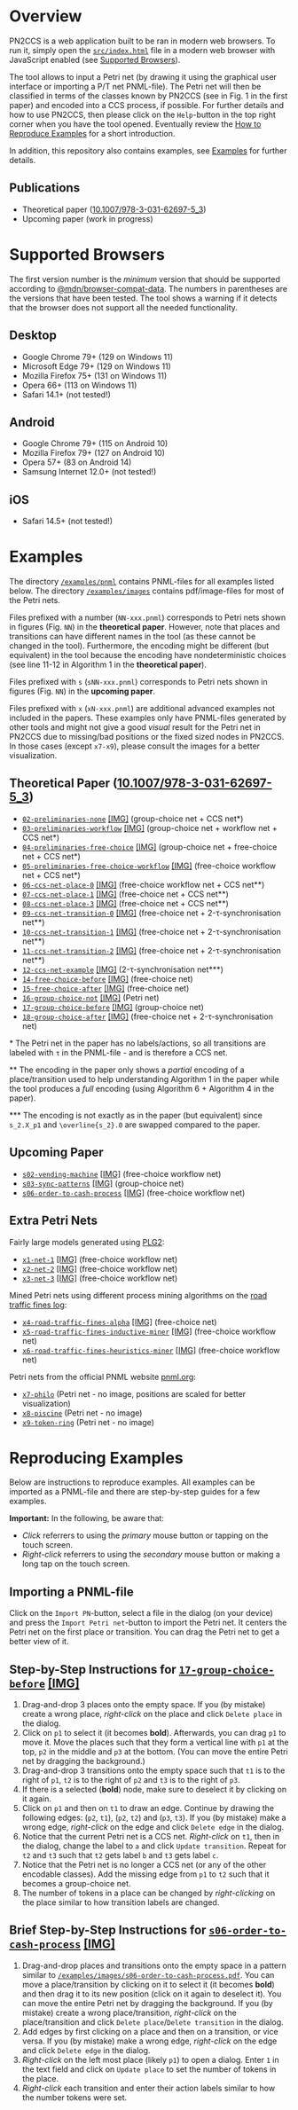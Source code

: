 # Overview
PN2CCS is a web application built to be ran in modern web browsers. To run it, simply open the [`src/index.html`](src/index.html) file in a modern web browser with JavaScript enabled (see [Supported Browsers](#supported-browsers)).

The tool allows to input a Petri net (by drawing it using the graphical user interface or importing a P/T net PNML-file). The Petri net will then be classified in terms of the classes known by PN2CCS (see in Fig. 1 in the first paper) and  encoded into a CCS process, if possible. For further details and how to use PN2CCS, then please click on the `Help`-button in the top right corner when you have the tool opened. Eventually review the [How to Reproduce Examples](#how-to-reproduce-examples) for a short introduction.

In addition, this repository also contains examples, see [Examples](#examples) for further details.

## Publications
- Theoretical paper ([10.1007/978-3-031-62697-5_3](https://doi.org/10.1007/978-3-031-62697-5_3))
- Upcoming paper (work in progress)


# Supported Browsers
The first version number is the *minimum* version that should be supported according to [@mdn/browser-compat-data](https://github.com/mdn/browser-compat-data). The numbers in parentheses are the versions that have been tested. The tool shows a warning if it detects that the browser does not support all the needed functionality.

## Desktop
- Google Chrome 79+ (129 on Windows 11)
- Microsoft Edge 79+ (129 on Windows 11)
- Mozilla Firefox 75+ (131 on Windows 11)
- Opera 66+ (113 on Windows 11)
- Safari 14.1+ (not tested!)

## Android
- Google Chrome 79+ (115 on Android 10)
- Mozilla Firefox 79+ (127 on Android 10)
- Opera 57+ (83 on Android 14)
- Samsung Internet 12.0+ (not tested!)

## iOS
- Safari 14.5+ (not tested!)

[//]: # (https://developer.mozilla.org/en-US/docs/Web/JavaScript/Reference/Classes)
[//]: # (https://developer.mozilla.org/en-US/docs/Web/CSS/min)


# Examples
The directory [`/examples/pnml`](/examples/pnml) contains PNML-files for all examples listed below. The directory [`/examples/images`](/examples/images) contains pdf/image-files for most of the Petri nets.

Files prefixed with a number (`NN-xxx.pnml`) corresponds to Petri nets shown in figures (Fig. `NN`) in the **theoretical paper**. However, note that places and transitions can have different names in the tool (as these cannot be changed in the tool). Furthermore, the encoding might be different (but equivalent) in the tool because the encoding have nondeterministic choices (see line 11-12 in Algorithm 1 in the **theoretical paper**).

Files prefixed with `s` (`sNN-xxx.pnml`) corresponds to Petri nets shown in figures (Fig. `NN`) in the **upcoming paper**.

Files prefixed with `x` (`xN-xxx.pnml`) are additional advanced examples not included in the papers. These examples only have PNML-files generated by other tools and might not give a good *visual* result for the Petri net in PN2CCS due to missing/bad positions or the fixed sized nodes in PN2CCS. In those cases (except `x7-x9`), please consult the images for a better visualization.

## Theoretical Paper ([10.1007/978-3-031-62697-5_3](https://doi.org/10.1007/978-3-031-62697-5_3))
- [`02-preliminaries-none`](/examples/pnml/02-preliminaries-none.pnml) [[IMG]](/examples/images/02-preliminaries-none.pdf) (group-choice net + CCS net\*)
- [`03-preliminaries-workflow`](/examples/pnml/03-preliminaries-workflow.pnml) [[IMG]](/examples/images/03-preliminaries-workflow.pdf) (group-choice net + workflow net + CCS net\*)
- [`04-preliminaries-free-choice`](/examples/pnml/04-preliminaries-free-choice.pnml) [[IMG]](/examples/images/04-preliminaries-free-choice.pdf) (group-choice net + free-choice net + CCS net\*)
- [`05-preliminaries-free-choice-workflow`](/examples/pnml/05-preliminaries-free-choice-workflow.pnml) [[IMG]](/examples/images/05-preliminaries-free-choice-workflow.pdf) (free-choice workflow net + CCS net\*)
- [`06-ccs-net-place-0`](/examples/pnml/06-ccs-net-place-0.pnml) [[IMG]](/examples/images/06-ccs-net-place-0.pdf) (free-choice workflow net + CCS net\*\*)
- [`07-ccs-net-place-1`](/examples/pnml/07-ccs-net-place-1.pnml) [[IMG]](/examples/images/07-ccs-net-place-1.pdf) (free-choice net + CCS net\*\*)
- [`08-ccs-net-place-3`](/examples/pnml/08-ccs-net-place-3.pnml) [[IMG]](/examples/images/08-ccs-net-place-3.pdf) (free-choice net + CCS net\*\*)
- [`09-ccs-net-transition-0`](/examples/pnml/09-ccs-net-transition-0.pnml) [[IMG]](/examples/images/09-ccs-net-transition-0.pdf) (free-choice net + 2-τ-synchronisation net\*\*)
- [`10-ccs-net-transition-1`](/examples/pnml/10-ccs-net-transition-1.pnml) [[IMG]](/examples/images/10-ccs-net-transition-1.pdf) (free-choice net + 2-τ-synchronisation net\*\*)
- [`11-ccs-net-transition-2`](/examples/pnml/11-ccs-net-transition-2.pnml) [[IMG]](/examples/images/11-ccs-net-transition-2.pdf) (free-choice net + 2-τ-synchronisation net\*\*)
- [`12-ccs-net-example`](/examples/pnml/12-ccs-net-example.pnml) [[IMG]](/examples/images/12-ccs-net-example.pdf) (2-τ-synchronisation net\*\*\*)
- [`14-free-choice-before`](/examples/pnml/14-free-choice-before.pnml) [[IMG]](/examples/images/14-free-choice-before.pdf) (free-choice net)
- [`15-free-choice-after`](/examples/pnml/15-free-choice-after.pnml) [[IMG]](/examples/images/15-free-choice-after.pdf) (free-choice net)
- [`16-group-choice-not`](/examples/pnml/16-group-choice-not.pnml) [[IMG]](/examples/images/16-group-choice-not.pdf) (Petri net)
- [`17-group-choice-before`](/examples/pnml/17-group-choice-before.pnml) [[IMG]](/examples/images/17-group-choice-before.pdf) (group-choice net)
- [`18-group-choice-after`](/examples/pnml/18-group-choice-after.pnml) [[IMG]](/examples/images/18-group-choice-after.pdf) (free-choice net + 2-τ-synchronisation net)

\* The Petri net in the paper has no labels/actions, so all transitions are labeled with `τ` in the PNML-file - and is therefore a CCS net.

\*\* The encoding in the paper only shows a *partial* encoding of a place/transition used to help understanding Algorithm 1 in the paper while the tool produces a *full* encoding (using Algorithm 6 + Algorithm 4 in the paper).

\*\*\* The encoding is not exactly as in the paper (but equivalent) since `s_2.X_p1` and `\overline{s_2}.0` are swapped compared to the paper.

## Upcoming Paper
- [`s02-vending-machine`](/examples/pnml/s02-vending-machine.pnml) [[IMG]](/examples/images/s02-vending-machine.pdf) (free-choice workflow net)
- [`s03-sync-patterns`](/examples/pnml/s03-sync-patterns.pnml) [[IMG]](/examples/images/s03-sync-patterns.pdf) (group-choice net)
- [`s06-order-to-cash-process`](/examples/pnml/s06-order-to-cash-process.pnml) [[IMG]](/examples/images/s06-order-to-cash-process.pdf) (free-choice workflow net)

## Extra Petri Nets
Fairly large models generated using [PLG2](https://andrea.burattin.net/publications/2016-bpm-demo):
- [`x1-net-1`](/examples/pnml/x1-net-1.pnml) [[IMG]](/examples/images/x1-net-1.png) (free-choice workflow net)
- [`x2-net-2`](/examples/pnml/x2-net-2.pnml) [[IMG]](/examples/images/x2-net-2.png) (free-choice workflow net)
- [`x3-net-3`](/examples/pnml/x3-net-3.pnml) [[IMG]](/examples/images/x3-net-3.png) (free-choice workflow net)

Mined Petri nets using different process mining algorithms on the [road traffic fines log](https://doi.org/10.4121/uuid:270fd440-1057-4fb9-89a9-b699b47990f5):
- [`x4-road-traffic-fines-alpha`](/examples/pnml/x4-road-traffic-fines-alpha.pnml) [[IMG]](/examples/images/x4-road-traffic-fines-alpha.png) (free-choice net)
- [`x5-road-traffic-fines-inductive-miner`](/examples/pnml/x5-road-traffic-fines-inductive-miner.pnml) [[IMG]](/examples/images/x5-road-traffic-fines-inductive-miner.png) (free-choice workflow net)
- [`x6-road-traffic-fines-heuristics-miner`](/examples/pnml/x6-road-traffic-fines-heuristics-miner.pnml) [[IMG]](/examples/images/x6-road-traffic-fines-heuristics-miner.png) (free-choice workflow net)

Petri nets from the official PNML website [pnml.org](https://www.pnml.org/version-2009/version-2009.php):
- [`x7-philo`](https://www.pnml.org/version-2009/examples/philo.pnml) (Petri net - no image, positions are scaled for better visualization)
- [`x8-piscine`](https://www.pnml.org/version-2009/examples/Piscine.pnml) (Petri net - no image)
- [`x9-token-ring`](https://www.pnml.org/version-2009/examples/Token-ring.pnml) (Petri net - no image)


# Reproducing Examples
Below are instructions to reproduce examples. All examples can be imported as a PNML-file and there are step-by-step guides for a few examples.

**Important:** In the following, be aware that:
- *Click* referrers to using the *primary* mouse button or tapping on the touch screen.
- *Right-click* referrers to using the *secondary* mouse button or making a long tap on the touch screen.

## Importing a PNML-file
Click on the `Import PN`-button, select a file in the dialog (on your device) and press the `Import Petri net`-button to import the Petri net. It centers the Petri net on the first place or transition. You can drag the Petri net to get a better view of it.

## Step-by-Step Instructions for [`17-group-choice-before`](/examples/pnml/17-group-choice-before.pnml) [[IMG]](/examples/images/17-group-choice-before.pdf)
1. Drag-and-drop 3 places onto the empty space. If you (by mistake) create a wrong place, *right-click* on the place and click `Delete place` in the dialog.
2. Click on `p1` to select it (it becomes **bold**). Afterwards, you can drag `p1` to move it. Move the places such that they form a vertical line with `p1` at the top, `p2` in the middle and `p3` at the bottom. (You can move the entire Petri net by dragging the background.)
3. Drag-and-drop 3 transitions onto the empty space such that `t1` is to the right of `p1`, `t2` is to the right of `p2` and `t3` is to the right of `p3`.
4. If there is a selected (**bold**) node, make sure to deselect it by clicking on it again.
5. Click on `p1` and then on `t1` to draw an edge. Continue by drawing the following edges: (`p2`, `t1`), (`p2`, `t2`) and (`p3`, `t3`). If you (by mistake) make a wrong edge, *right-click* on the edge and click `Delete edge` in the dialog.
6. Notice that the current Petri net is a CCS net. *Right-click* on `t1`, then in the dialog, change the label to `a` and click `Update transition`. Repeat for `t2` and `t3` such that `t2` gets label `b` and `t3` gets label `c`.
7. Notice that the Petri net is no longer a CCS net (or any of the other encodable classes). Add the missing edge from `p1` to `t2` such that it becomes a group-choice net.
8. The number of tokens in a place can be changed by *right-clicking* on the place similar to how transition labels are changed.

## Brief Step-by-Step Instructions for [`s06-order-to-cash-process`](/examples/pnml/s06-order-to-cash-process.pnml) [[IMG]](/examples/images/s06-order-to-cash-process.pdf)
1. Drag-and-drop places and transitions onto the empty space in a pattern similar to [`/examples/images/s06-order-to-cash-process.pdf`](/examples/images/s06-order-to-cash-process.pdf). You can move a place/transition by clicking on it to select it (it becomes **bold**) and then drag it to its new position (click on it again to deselect it). You can move the entire Petri net by dragging the background. If you (by mistake) create a wrong place/transition, *right-click* on the place/transition and click `Delete place`/`Delete transition` in the dialog.
2. Add edges by first clicking on a place and then on a transition, or vice versa. If you (by mistake) make a wrong edge, *right-click* on the edge and click `Delete edge` in the dialog.
3. *Right-click* on the left most place (likely `p1`) to open a dialog. Enter `1` in the text field and click on `Update place` to set the number of tokens in the place.
4. *Right-click* each transition and enter their action labels similar to how the number tokens were set.
